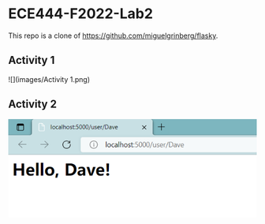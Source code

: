 # ECE444-F2022-Lab2
This repo is a clone of https://github.com/miguelgrinberg/flasky.

## Activity 1
![](images/Activity 1.png)

## Activity 2
![](images/Activity%202.png)